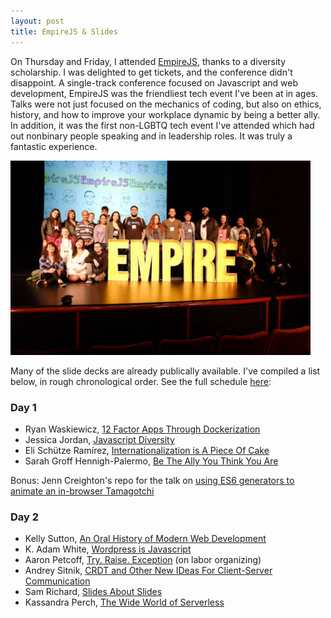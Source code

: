 ```yaml
---
layout: post
title: EmpireJS & Slides
---
```


On Thursday and Friday, I attended [EmpireJS](https://2018.empirejs.org), thanks to a diversity scholarship. I was delighted to get tickets, and the conference didn't disappoint. A single-track conference focused on Javascript and web development, EmpireJS was the friendliest tech event I've been at in ages. Talks were not just focused on the mechanics of coding, but also on ethics, history, and how to improve your workplace dynamic by being a better ally. In addition, it was the first non-LGBTQ tech event I've attended which had out nonbinary people speaking and in leadership roles. It was truly a fantastic experience.

<img src = "https://raw.githubusercontent.com/martyav/martyav.github.io/master/img/empireJS2018a.jpg" alt = "A group photo of the EmpireJS stage, featuring scholarship recipients standing around the Empire conference sign" width="480px" height="auto">

Many of the slide decks are already publically available. I've compiled a list below, in rough chronological order. See the full schedule [here](https://2018.empirejs.org/schedule.html):

### Day 1
* Ryan Waskiewicz, [12 Factor Apps Through Dockerization](https://github.com/rwaskiewicz/empirejs2018slides)
* Jessica Jordan, [Javascript Diversity](https://jessica-jordan.github.io/variety-of-javascript/)
* Eli Schütze Ramírez, [Internationalization is A Piece Of Cake](https://slides.com/elischutze/i18n-empirejs18#/)
* Sarah Groff Hennigh-Palermo, [Be The Ally You Think You Are](http://sarahghp.com/ally.pdf)

Bonus: Jenn Creighton's repo for the talk on [using ES6 generators to animate an in-browser Tamagotchi](https://github.com/jcreighton/tamagotchi)

### Day 2
* Kelly Sutton, [An Oral History of Modern Web Development](https://kellysutton.com/2018/09/21/same-as-it-ever-was-empirejs-2018-talk.html)
* K. Adam White, [Wordpress is Javascript](http://kadamwhite.github.io/talks/2018/wp-is-js/#/)
* Aaron Petcoff, [Try. Raise. Exception](https://docs.google.com/presentation/d/1fynXenVNyg1aEm_K36CWtOH7gXJ6uE-rfTK6_p3g8UA/edit#slide=id.p) (on labor organizing)
* Andrey Sitnik, [CRDT and Other New IDeas For Client-Server Communication](https://slides.com/ai/crdt?utm_source=twitter.com&utm_medium=social&utm_campaign=check-out-the-slides-by-our-very-own-@si&utm_content=22795357#/)
* Sam Richard, [Slides About Slides](https://snugug.github.io/slides-about-slides/#/0)
* Kassandra Perch, [The Wide World of Serverless](https://github.com/nodebotanist/empire2018)
